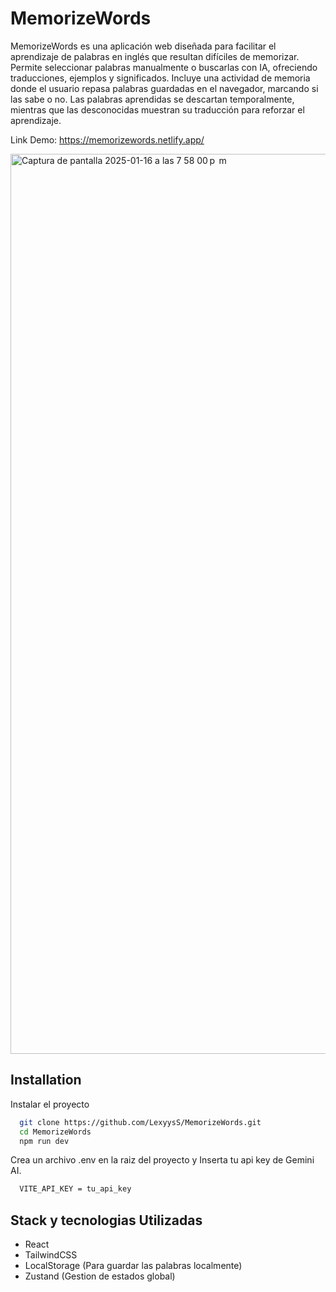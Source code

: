 
# MemorizeWords

MemorizeWords es una aplicación web diseñada para facilitar el aprendizaje de palabras en inglés que resultan difíciles de memorizar. Permite seleccionar palabras manualmente o buscarlas con IA, ofreciendo traducciones, ejemplos y significados. Incluye una actividad de memoria donde el usuario repasa palabras guardadas en el navegador, marcando si las sabe o no. Las palabras aprendidas se descartan temporalmente, mientras que las desconocidas muestran su traducción para reforzar el aprendizaje.

Link Demo: https://memorizewords.netlify.app/


<img width="1440" alt="Captura de pantalla 2025-01-16 a las 7 58 00 p  m" src="https://github.com/user-attachments/assets/aa6b1193-1462-4705-8fa5-e0aee38012c4" />

## Installation

Instalar el proyecto

```bash
  git clone https://github.com/LexyysS/MemorizeWords.git
  cd MemorizeWords
  npm run dev
```
Crea un archivo .env en la raiz del proyecto y Inserta tu api key de Gemini AI.
```bash
  VITE_API_KEY = tu_api_key
```

## Stack y tecnologias Utilizadas

- React
- TailwindCSS
- LocalStorage (Para guardar las palabras localmente)
- Zustand (Gestion de estados global)



